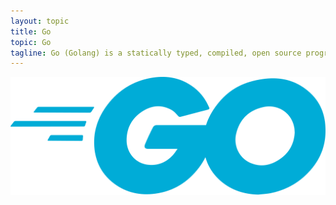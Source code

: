 ```yaml
---
layout: topic
title: Go
topic: Go
tagline: Go (Golang) is a statically typed, compiled, open source programming language favored for its simplicity and speed.
---
```


<img src="/static/brand-logos/go.svg" alt="Go (Golang) logo" class="Logo-brand">
